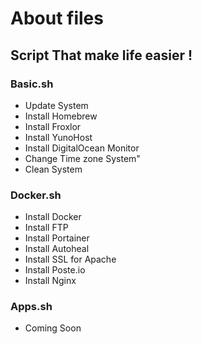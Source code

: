 # About files

## Script That make life easier !

### Basic.sh

- Update System
- Install Homebrew
- Install Froxlor
- Install YunoHost
- Install DigitalOcean Monitor
- Change Time zone System"
- Clean System

### Docker.sh

- Install Docker
- Install FTP
- Install Portainer
- Install Autoheal
- Install SSL for Apache
- Install Poste.io
- Install Nginx

### Apps.sh

- Coming Soon

